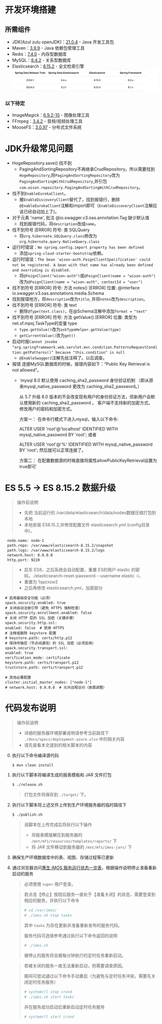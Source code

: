 # 开发环境搭建

## 所需组件

* JDK(Azul zulu openJDK)：[21.0.4](https://www.azul.com/downloads/?package=jdk#zulu) - Java 开发工具包
* Maven：[3.9.9](http://maven.apache.org/download.cgi) - Java 依赖包管理工具
* Redis：[7.4.0](http://download.redis.io/releases/) - 内存型数据库
* MySQL：[8.4.2](https://dev.mysql.com/downloads/mysql/) - 关系型数据库
* Elasticsearch：[8.15.2](https://www.elastic.co/downloads/elasticsearch) - 全文检索引擎
![img.png](img.png)
### 以下待定
* ImageMagick：[6.9.2-10](http://www.imagemagick.org/script/download.php) - 图像处理工具
* FFmpeg：[3.4.2](http://ffmpeg.org/download.html) - 音频/视频处理工具
* MooseFS：[3.0.97](https://moosefs.com/download/) - 分布式文件系统

# JDK升级常见问题
* HogeRepository.save() 找不到
  * PagingAndSortingRepository不再继承CrudRepository。所以需要找到`HogeRepository`,将`PagingAndSortingRepository`改为`PagingAndSortingWithCrudRepository`,并引包 `com.wison.repository.PagingAndSortingWithCrudRepository`。
* 找不到`EnableEurekaClient`。
  * 被`EnableDiscoveryClient`替代了，找到报错行，删除`@EnableEurekaClient`注解和import即可（`EnableDiscoveryClient`注解应该已经自动加上了)。
* 对于元素 'name', 批注 @io.swagger.v3.oas.annotation.Tag 缺少默认值
  * 找到报错代码，将`description`改成`name`。
* 找不到符号 [ERROR]   符号:   类 SQLQuery
  * 将`org.hibernate.SQLQuery.class`修改为`org.hibernate.query.NativeQuery.class`
* 运行时错误：`No spring.config.import property has been defined`
  * 添加`spring-cloud-starter-bootstrap`依赖。
* 运行时错误：`The bean 'wison-auth.FeignClientSpecification' could not be registered. A bean with that name has already been defined and overriding is disabled.`
  * 将`@FeignClient("wison-auth")`或`@FeignClient(name = "wison-auth")`改为`@FeignClient(name = "wison-auth", contextId = "user")`
*  找不到符号
   [ERROR]   符号:   方法 notes()
   [ERROR]   位置: @interface io.swagger.v3.oas.annotations.media.Schema
* 找到报错地方，将`description`改为`title`, 并将`notes`改为`description`。
* 找不到符号
  [ERROR]   符号:   类 text
    * 删除`@Type(text.class)`，在@Schema注解中添加`format = "text"`
* 找不到符号
  [ERROR]   符号:   方法 getValue()
  [ERROR]   位置: 类型为net.sf.mpxj.TaskType的变量 type
    * `type.getValue()`改为`askTypeHelper.getValue(type)`
    * `getCurrentValue()`改为`get()`
* 启动时报`Cannot invoke "org.springframework.web.servlet.mvc.condition.PatternsRequestCondition.getPatterns()" because "this.condition" is null`
  * `@EnableSwagger2`注解先给注释了。以后调查。
* 报错 连接MySQL数据库的时候，报错内容如下：“Public Key Retrieval is not allowed”。
  * `mysql 8.0 默认使用 caching_sha2_password 身份验证机制 （即从原来mysql_native_password 更改为 caching_sha2_password。）

    从 5.7 升级 8.0 版本的不会改变现有用户的身份验证方法，但新用户会默认使用新的 caching_sha2_password 。 客户端不支持新的加密方式。 修改用户的密码和加密方式。

    方案一：
    在命令行模式下进入mysql，输入以下命令:

    ALTER USER 'root'@'localhost' IDENTIFIED WITH mysql_native_password BY 'root';
    或者

    ALTER USER 'root'@'%' IDENTIFIED WITH mysql_native_password BY 'root';
    然后就可以正常连接了。

    方案二：
    在配置数据源的时候直接将属性allowPublicKeyRetrieval设置为true即可`

# ES 5.5 -> ES 8.15.2 数据升级
> 操作前说明
> * 先把 当前运行的 /var/data/elasticsearch/data/nodes数据压缩打包到本地
> * 本地安装 ES8.15.2,并修改配置文件 elasticsearch.yml (config目录中)，

     node.name: node-1
     path.repo: /var/www/elasticsearch-8.15.2/snapshot
     path.logs: /var/www/elasticsearch-8.15.2/logs
     network.host: 0.0.0.0
     http.port: 9220
> * 启东 ES8，之后系统会自动配置，重置 ES的用户 elastic 的密码，./elasticsearch-reset-password --username elastic -i，
> * 重置为 1qazxsw2
> * 之后再修改 elasticsearch.yml，加密部分

    # 启用基础安全功能（必须）
    xpack.security.enabled: true
    # 关闭自动注册引导（避免 HTTPS 强制检查）
    xpack.security.enrollment.enabled: false
    # 关闭 HTTP 层的 SSL 加密（关键步骤）
    xpack.security.http.ssl:
    enabled: false  # 禁用 HTTPS
    # 注释或删除 keystore 配置
    # keystore.path: certs/http.p12
    # 保持传输层（节点间通信）的 SSL 加密（必须启用）
    xpack.security.transport.ssl:
    enabled: true
    verification_mode: certificate
    keystore.path: certs/transport.p12
    truststore.path: certs/transport.p12

    # 其他必要配置
    cluster.initial_master_nodes: ["node-1"]
    # network.host: 0.0.0.0  # 允许远程访问（按需调整）

# 代码发布说明

> 操作前说明
> * 详细的服务器环境部署说明请参考当前路径下 `./docs/specs/deployment-azure.xlsx` 中的相关内容
> * 请先查看本文提到的相关脚本的内容

0. 执行以下命令编译源代码

    ```bash
    $ mvn clean install
    ```

0. 执行以下脚本将编译生成的报表模板和 JAR 文件打包

    ```bash
    $ ./release.sh
    ```

    > 打包文件将保存到 `./target/` 下。

0. 执行以下脚本将上述文件上传到生产环境服务器的临时路径下

    ```bash
    $ ./publish.sh
    ```

    > 该脚本在上传完成后将执行以下操作
    > * 将报表模版解压到服务器的 `/mnt/mfs/resources/templates/reports/` 下
    > * 将 JAR 文件移动到服务器的 `/mnt/mfs/imos-jars/` 下

0. 确保生产环境数据库中的表、视图、存储过程等已更新

0. 通过浏览器访问[惠生 iMOS 服务运行状态一览表](http://imos.wison.com:8801/summary/services/)，根据操作说明停止准备重新启动的服务

    > 必须使用 `super` 用户登录。

    > 若点击【停止】按钮后服务一直处于【准备关闭】的状态，需要登录到相应的服务，并执行以下命令
    >
    > ```bash
    > # cd /var/imos/
    > # ./imos.sh stop tasks
    > ```
    >
    > 其中 `tasks` 为存在更新并准备重新发布的服务代码。
    >
    > 服务代码可选值参考通过执行以下命令返回的说明
    >
    > ```bash
    > # ./imos.sh
    > ```
    >
    > 被停止的服务将会被每分钟执行的定时任务重新启动。

    > 若被关闭的服务一直无法重新启动，则需要调查原因。
    >
    > 期间可尝试通过以下命令手动重启（为避免与定时任务冲突，需要先关闭定时任务服务）
    >
    > ```bash
    > # systemctl stop crond
    > # ./imos.sh start tasks
    > ```
    >
    > 并在服务成功启动后重新启动定时任务服务
    >
    > ```bash
    > # systemctl start crond
    > ```
